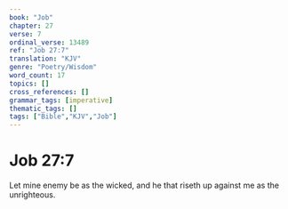 ```yaml
---
book: "Job"
chapter: 27
verse: 7
ordinal_verse: 13489
ref: "Job 27:7"
translation: "KJV"
genre: "Poetry/Wisdom"
word_count: 17
topics: []
cross_references: []
grammar_tags: [imperative]
thematic_tags: []
tags: ["Bible","KJV","Job"]
---
```


# Job 27:7

Let mine enemy be as the wicked, and he that riseth up against me as the unrighteous.
